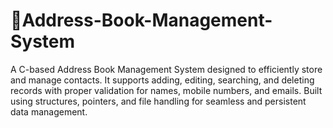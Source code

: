 # 📇Address-Book-Management-System
A C-based Address Book Management System designed to efficiently store and manage contacts. It supports adding, editing, searching, and deleting records with proper validation for names, mobile numbers, and emails. Built using structures, pointers, and file handling for seamless and persistent data management.
